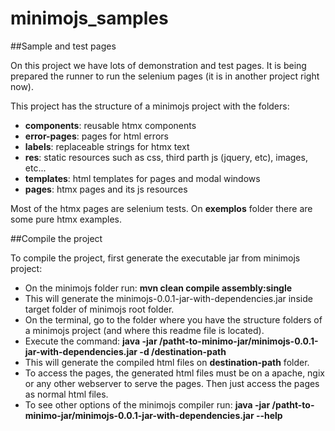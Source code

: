 # minimojs_samples
##Sample and test pages

On this project we have lots of demonstration and test pages. It is being prepared the runner to run the selenium pages (it is in another project right now).

This project has the structure of a minimojs project with the folders:
 - __components__: reusable htmx components
 - __error-pages__: pages for html errors
 - __labels__: replaceable strings for htmx text
 - __res__: static resources such as css, third parth js (jquery, etc), images, etc...
 - __templates__: html templates for pages and modal windows
 - __pages__: htmx pages and its js resources

Most of the htmx pages are selenium tests. On __exemplos__ folder there are some pure htmx examples.

##Compile the project

To compile the project, first generate the executable jar from minimojs project:
 - On the minimojs folder run:
__mvn clean compile assembly:single__
 - This will generate the minimojs-0.0.1-jar-with-dependencies.jar inside target folder of minimojs root folder.
 - On the terminal, go to the folder where you have the structure folders of a minimojs project (and where this readme file is located).
 - Execute the command:
__java -jar /patht-to-minimo-jar/minimojs-0.0.1-jar-with-dependencies.jar -d /destination-path__
 - This will generate the compiled html files on __destination-path__ folder.
 - To access the pages, the generated html files must be on a apache, ngix or any other webserver to serve the pages. Then just access the pages as normal html files.
 - To see other options of the minimojs compiler run:
__java -jar /patht-to-minimo-jar/minimojs-0.0.1-jar-with-dependencies.jar --help__
